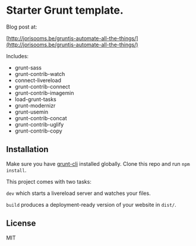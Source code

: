 # Starter Grunt template.

Blog post at:

[http://jorisooms.be/gruntjs-automate-all-the-things/](http://jorisooms.be/gruntjs-automate-all-the-things/)

Includes:

- grunt-sass
- grunt-contrib-watch
- connect-livereload
- grunt-contrib-connect
- grunt-contrib-imagemin
- load-grunt-tasks
- grunt-modernizr
- grunt-usemin
- grunt-contrib-concat
- grunt-contrib-uglify
- grunt-contrib-copy

## Installation

Make sure you have [grunt-cli](https://github.com/gruntjs/grunt-cli) installed globally.
Clone this repo and run `npm install`.

This project comes with two tasks:

`dev` which starts a livereload server and watches your files.

`build` produces a deployment-ready version of your website in `dist/`.

## License

MIT
